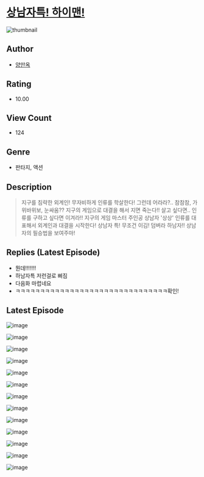 # [상남자특! 하이맨!](https://comic.naver.com/challenge/list?titleId=810325)
![thumbnail](https://image-comic.pstatic.net/user_contents_data/challenge_comic/2023/05/23/354088/upload_7017512255083786598_480x623.jpeg)

## Author
- [양만옥](https://comic.naver.com/artistTitle?id=354088)

## Rating
- 10.00

## View Count
- 124

## Genre
- 판타지, 액션

## Description
> 지구를 침략한 외계인! 무자비하게 인류를 학살한다! 그런데 어라라?.. 참참참, 가위바위보, 눈싸움?? 지구의 게임으로 대결을 해서 지면 죽는다!! 살고 싶다면.. 인류를 구하고 싶다면 이겨라!! 지구의 게임 마스터 주인공 상남자 '상상' 인류를 대표해서 외계인과 대결을 시작한다! 상남자 특! 무조건 이김! 덤벼라 하남자!! 상남자의 필승법을 보여주마!

## Replies (Latest Episode)
- 뭔데!!!!!!!
- 하남자특 저런걸로 삐짐
- 다음화 마렵네요
- ㅋㅋㅋㅋㅋㅋㅋㅋㅋㅋㅋㅋㅋㅋㅋㅋㅋㅋㅋㅋㅋㅋㅋㅋㅋㅋㅋㅋㅋㅋㅋ확인!

## Latest Episode
![image](https://image-comic.pstatic.net/user_contents_data/challenge_comic/2023/05/23/354088/upload_4134643354004971831.jpeg)

![image](https://image-comic.pstatic.net/user_contents_data/challenge_comic/2023/05/23/354088/upload_3906084753068274273.jpeg)

![image](https://image-comic.pstatic.net/user_contents_data/challenge_comic/2023/05/23/354088/upload_7089284174491892024.jpeg)

![image](https://image-comic.pstatic.net/user_contents_data/challenge_comic/2023/05/23/354088/upload_4122536631437845348.jpeg)

![image](https://image-comic.pstatic.net/user_contents_data/challenge_comic/2023/05/23/354088/upload_3847820330406392112.jpeg)

![image](https://image-comic.pstatic.net/user_contents_data/challenge_comic/2023/05/23/354088/upload_7005176809167139683.jpeg)

![image](https://image-comic.pstatic.net/user_contents_data/challenge_comic/2023/05/23/354088/upload_3689403987992404532.jpeg)

![image](https://image-comic.pstatic.net/user_contents_data/challenge_comic/2023/05/23/354088/upload_3906980657429099362.jpeg)

![image](https://image-comic.pstatic.net/user_contents_data/challenge_comic/2023/05/23/354088/upload_7161394333762270514.jpeg)

![image](https://image-comic.pstatic.net/user_contents_data/challenge_comic/2023/05/23/354088/upload_7377799306975274593.jpeg)

![image](https://image-comic.pstatic.net/user_contents_data/challenge_comic/2023/05/23/354088/upload_7306585960968577337.jpeg)

![image](https://image-comic.pstatic.net/user_contents_data/challenge_comic/2023/05/23/354088/upload_7018405252657526835.jpeg)

![image](https://image-comic.pstatic.net/user_contents_data/challenge_comic/2023/05/23/354088/upload_3703143283362379361.jpeg)
